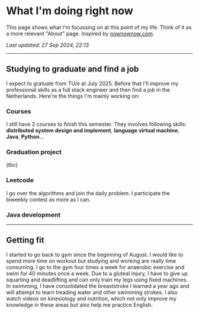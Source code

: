 # What I'm doing right now
This page shows what I'm focussing on at this point of my life. Think of it as a more relevant "About" page. Inspired by [nownownow.com](https://nownownow.com/about).

*Last updated: 27 Sep 2024, 22:13*

---
## Studying to graduate and find a job
I expect to gratuate from TU/e at July 2025. Before that I'll improve my professional skills as a full stack engineer and then find a job in the Netherlands. Here're the things I'm mainly working on:

### Courses
I still have 2 courses to finish this semester. They involves following skills: **distributed system design and implement**, **language virtual machine**, **Java**, **Python**...

### Graduation project
(tbc)

### Leetcode
I go over the algorithms and join the daily problem. I participate the biweekly contest as more as I can.

### Java development

---
## Getting fit
I started to go back to gym since the beginning of August. I would like to spend more time on workout but studying and working are really time consuming. I go to the gym four times a week for anaerobic exercise and swim for 40 minutes once a week. Due to a gluteal injury, I have to give up squarting and deadlifting and can only train my legs using fixed machines. In swimming, I have consolidated the breaststroke I learned a year ago and will attempt to learn treading water and other swimming strokes. I also watch videos on kinesiology and nutrition, which not only improve my knowledge in these areas but also help me practice English.

##


